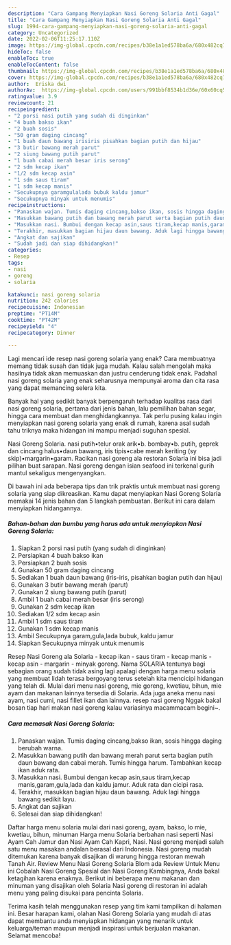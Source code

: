 ```yaml
---
description: "Cara Gampang Menyiapkan Nasi Goreng Solaria Anti Gagal"
title: "Cara Gampang Menyiapkan Nasi Goreng Solaria Anti Gagal"
slug: 1994-cara-gampang-menyiapkan-nasi-goreng-solaria-anti-gagal
category: Uncategorized
date: 2022-02-06T11:25:17.110Z
image: https://img-global.cpcdn.com/recipes/b38e1a1ed578ba6a/680x482cq70/nasi-goreng-solaria-foto-resep-utama.jpg
hideToc: false
enableToc: true
enableTocContent: false
thumbnail: https://img-global.cpcdn.com/recipes/b38e1a1ed578ba6a/680x482cq70/nasi-goreng-solaria-foto-resep-utama.jpg
cover: https://img-global.cpcdn.com/recipes/b38e1a1ed578ba6a/680x482cq70/nasi-goreng-solaria-foto-resep-utama.jpg
author:  Eriska dwi
authorAv:  https://img-global.cpcdn.com/users/991bbf8534b1d36e/60x60cq50/avatar.jpg
ratingvalue: 3.9
reviewcount: 21
recipeingredient:
- "2 porsi nasi putih yang sudah di dinginkan"
- "4 buah bakso ikan"
- "2 buah sosis"
- "50 gram daging cincang"
- "1 buah daun bawang irisiris pisahkan bagian putih dan hijau"
- "3 butir bawang merah parut"
- "2 siung bawang putih parut"
- "1 buah cabai merah besar iris serong"
- "2 sdm kecap ikan"
- "1/2 sdm kecap asin"
- "1 sdm saus tiram"
- "1 sdm kecap manis"
- "Secukupnya garamgulalada bubuk kaldu jamur"
- "Secukupnya minyak untuk menumis"
recipeinstructions:
- "Panaskan wajan. Tumis daging cincang,bakso ikan, sosis hingga daging berubah warna."
- "Masukkan bawang putih dan bawang merah parut serta bagian putih daun bawang dan cabai merah. Tumis hingga harum. Tambahkan kecap ikan aduk rata."
- "Masukkan nasi. Bumbui dengan kecap asin,saus tiram,kecap manis,garam,gula,lada dan kaldu jamur. Aduk rata dan cicipi rasa."
- "Terakhir, masukkan bagian hijau daun bawang. Aduk lagi hingga bawang sedikit layu."
- "Angkat dan sajikan"
- "Sudah jadi dan siap dihidangkan!"
categories:
- Resep
tags:
- nasi
- goreng
- solaria

katakunci: nasi goreng solaria 
nutrition: 242 calories
recipecuisine: Indonesian
preptime: "PT14M"
cooktime: "PT42M"
recipeyield: "4"
recipecategory: Dinner

---
```



Lagi mencari ide resep nasi goreng solaria yang enak? Cara membuatnya memang tidak susah dan tidak juga mudah. Kalau salah mengolah maka hasilnya tidak akan memuaskan dan justru cenderung tidak enak. Padahal nasi goreng solaria yang enak seharusnya mempunyai aroma dan cita rasa yang dapat memancing selera kita.


Banyak hal yang sedikit banyak berpengaruh terhadap kualitas rasa dari nasi goreng solaria, pertama dari jenis bahan, lalu pemilihan bahan segar, hingga cara membuat dan menghidangkannya. Tak perlu pusing kalau ingin menyiapkan nasi goreng solaria yang enak di rumah, karena asal sudah tahu triknya maka hidangan ini mampu menjadi suguhan spesial.

Nasi Goreng Solaria. nasi putih•telur orak arik•b. bombay•b. putih, geprek dan cincang halus•daun bawang, iris tipis•cabe merah keriting (sy skip)•margarin•garam. Racikan nasi goreng ala restoran Solaria ini bisa jadi pilihan buat sarapan. Nasi goreng dengan isian seafood ini terkenal gurih mantul sekaligus mengenyangkan.


Di bawah ini ada beberapa tips dan trik praktis untuk membuat nasi goreng solaria yang siap dikreasikan. Kamu dapat menyiapkan Nasi Goreng Solaria memakai 14 jenis bahan dan 5 langkah pembuatan. Berikut ini cara dalam menyiapkan hidangannya.

<!--inarticleads1-->

##### Bahan-bahan dan bumbu yang harus ada untuk menyiapkan Nasi Goreng Solaria:

1. Siapkan 2 porsi nasi putih (yang sudah di dinginkan)
1. Persiapkan 4 buah bakso ikan
1. Persiapkan 2 buah sosis
1. Gunakan 50 gram daging cincang
1. Sediakan 1 buah daun bawang (iris-iris, pisahkan bagian putih dan hijau)
1. Gunakan 3 butir bawang merah (parut)
1. Gunakan 2 siung bawang putih (parut)
1. Ambil 1 buah cabai merah besar (iris serong)
1. Gunakan 2 sdm kecap ikan
1. Sediakan 1/2 sdm kecap asin
1. Ambil 1 sdm saus tiram
1. Gunakan 1 sdm kecap manis
1. Ambil Secukupnya garam,gula,lada bubuk, kaldu jamur
1. Siapkan Secukupnya minyak untuk menumis


Resep Nasi Goreng ala Solaria - kecap ikan - saus tiram - kecap manis - kecap asin - margarin - minyak goreng. Nama SOLARIA tentunya bagi sebagian orang sudah tidak asing lagi apalagi dengan harga menu solaria yang membuat lidah terasa bergoyang terus setelah kita mencicipi hidangan yang telah di. Mulai dari menu nasi goreng, mie goreng, kwetiau, bihun, mie ayam dan makanan lainnya tersedia di Solaria. Ada juga aneka menu nasi ayam, nasi cumi, nasi fillet ikan dan lainnya. resep nasi goreng Nggak bakal bosan tiap hari makan nasi goreng kalau variasinya macammacam begini~. 

<!--inarticleads2-->

##### Cara memasak Nasi Goreng Solaria:

1. Panaskan wajan. Tumis daging cincang,bakso ikan, sosis hingga daging berubah warna.
1. Masukkan bawang putih dan bawang merah parut serta bagian putih daun bawang dan cabai merah. Tumis hingga harum. Tambahkan kecap ikan aduk rata.
1. Masukkan nasi. Bumbui dengan kecap asin,saus tiram,kecap manis,garam,gula,lada dan kaldu jamur. Aduk rata dan cicipi rasa.
1. Terakhir, masukkan bagian hijau daun bawang. Aduk lagi hingga bawang sedikit layu.
1. Angkat dan sajikan
1. Selesai dan siap dihidangkan!

Daftar harga menu solaria mulai dari nasi goreng, ayam, bakso, lo mie, kwetiau, bihun, minuman Harga menu Solaria berbahan nasi seperti Nasi Ayam Cah Jamur dan Nasi Ayam Cah Kapri, Nasi. Nasi goreng menjadi salah satu menu masakan andalan berasal dari Indonesia. Nasi goreng mudah ditemukan karena banyak disajikan di warung hingga restoran mewah Tanah Air. Review Menu Nasi Goreng Solaria Blom ada Review Untuk Menu ini Cobalah Nasi Goreng Spesial dan Nasi Goreng Kambingnya, Anda bakal ketagihan karena enaknya. Berikut ini beberapa menu makanan dan minuman yang disajikan oleh Solaria Nasi goreng di restoran ini adalah menu yang paling disukai para pencinta Solaria. 

Terima kasih telah menggunakan resep yang tim kami tampilkan di halaman ini. Besar harapan kami, olahan Nasi Goreng Solaria yang mudah di atas dapat membantu anda menyiapkan hidangan yang menarik untuk keluarga/teman maupun menjadi inspirasi untuk berjualan makanan. Selamat mencoba!
